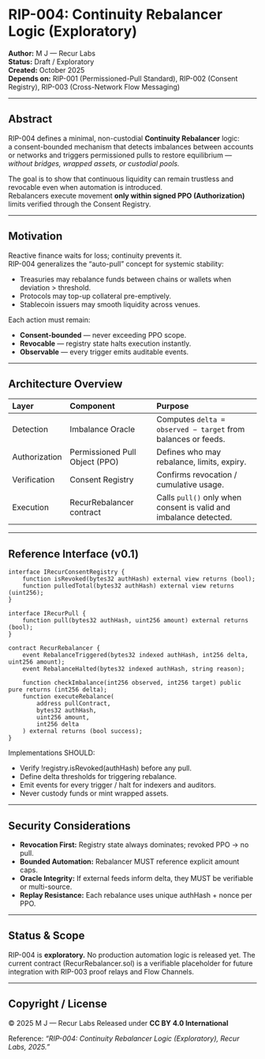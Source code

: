 # RIP-004: Continuity Rebalancer Logic (Exploratory)

**Author:** M J — Recur Labs  
**Status:** Draft / Exploratory  
**Created:** October 2025  
**Depends on:** RIP-001 (Permissioned-Pull Standard), RIP-002 (Consent Registry), RIP-003 (Cross-Network Flow Messaging)  

---

## Abstract

RIP-004 defines a minimal, non-custodial **Continuity Rebalancer** logic:  
a consent-bounded mechanism that detects imbalances between accounts or networks and triggers permissioned pulls to restore equilibrium — *without bridges, wrapped assets, or custodial pools.*

The goal is to show that continuous liquidity can remain trustless and revocable even when automation is introduced.  
Rebalancers execute movement **only within signed PPO (Authorization)** limits verified through the Consent Registry.

---

## Motivation

Reactive finance waits for loss; continuity prevents it.  
RIP-004 generalizes the “auto-pull” concept for systemic stability:

* Treasuries may rebalance funds between chains or wallets when deviation > threshold.  
* Protocols may top-up collateral pre-emptively.  
* Stablecoin issuers may smooth liquidity across venues.  

Each action must remain:

- **Consent-bounded** — never exceeding PPO scope.  
- **Revocable** — registry state halts execution instantly.  
- **Observable** — every trigger emits auditable events.

---

## Architecture Overview

| Layer | Component | Purpose |
|:--|:--|:--|
| Detection | Imbalance Oracle | Computes `delta = observed − target` from balances or feeds. |
| Authorization | Permissioned Pull Object (PPO) | Defines who may rebalance, limits, expiry. |
| Verification | Consent Registry | Confirms revocation / cumulative usage. |
| Execution | RecurRebalancer contract | Calls `pull()` only when consent is valid and imbalance detected. |

---

## Reference Interface (v0.1)

~~~
interface IRecurConsentRegistry {
    function isRevoked(bytes32 authHash) external view returns (bool);
    function pulledTotal(bytes32 authHash) external view returns (uint256);
}

interface IRecurPull {
    function pull(bytes32 authHash, uint256 amount) external returns (bool);
}

contract RecurRebalancer {
    event RebalanceTriggered(bytes32 indexed authHash, int256 delta, uint256 amount);
    event RebalanceHalted(bytes32 indexed authHash, string reason);

    function checkImbalance(int256 observed, int256 target) public pure returns (int256 delta);
    function executeRebalance(
        address pullContract,
        bytes32 authHash,
        uint256 amount,
        int256 delta
    ) external returns (bool success);
}
~~~

Implementations SHOULD:
  - Verify !registry.isRevoked(authHash) before any pull.
  - Define delta thresholds for triggering rebalance.
  - Emit events for every trigger / halt for indexers and auditors.
  - Never custody funds or mint wrapped assets.

---  

## Security Considerations  
  - **Revocation First:** Registry state always dominates; revoked PPO → no pull.
  - **Bounded Automation:** Rebalancer MUST reference explicit amount caps.
  - **Oracle Integrity:** If external feeds inform delta, they MUST be verifiable or multi-source.
  - **Replay Resistance:** Each rebalance uses unique authHash + nonce per PPO.

---

## Status & Scope

RIP-004 is **exploratory.**
No production automation logic is released yet.
The current contract (RecurRebalancer.sol) is a verifiable placeholder for future integration with RIP-003 proof relays and Flow Channels.

---

## Copyright / License

© 2025 M J — Recur Labs
Released under **CC BY 4.0 International**

Reference: *“RIP-004: Continuity Rebalancer Logic (Exploratory), Recur Labs, 2025.”*
